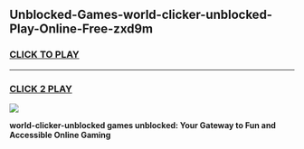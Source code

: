 
## Unblocked-Games-world-clicker-unblocked-Play-Online-Free-zxd9m
<h3>
<a href="https://premium76.site?title=world-clicker-unblocked&ref=26A">CLICK TO PLAY</a></h3>
<hr>

<h3>
<a href="https://premium76.site?title=world-clicker-unblocked&ref=26A">CLICK 2 PLAY</a>
  
</h3>

<a href="https://premium76.site?title=world-clicker-unblocked&ref=26A"><img src="https://clearcache.store/games.png"></a>


**world-clicker-unblocked games unblocked: Your Gateway to Fun and Accessible Online Gaming**
